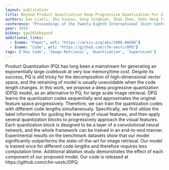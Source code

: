 ```yaml
---
layout: publication
title: Beyond Product Quantization Deep Progressive Quantization For Image Retrieval
authors: Gao Lianli, Zhu Xiaosu, Song Jingkuan, Zhao Zhou, Shen Heng Tao
conference: "Proceedings of the Twenty-Eighth International Joint Conference on Artificial Intelligence"
year: 2019
bibkey: gao2019beyond
additional_links:
  - {name: "Paper", url: "https://arxiv.org/abs/1906.06698"}
  - {name: "Code", url: "https://github.com/cfm-uestc/DPQ"}
tags: ['Has Code', 'Image Retrieval', 'Quantisation', 'Supervised']
---
```

<p>Product Quantization (PQ) has long been a mainstream for generating
an exponentially large codebook at very low memory/time cost. Despite
its success, PQ is still tricky for the decomposition of
high-dimensional vector space, and the retraining of model is usually
unavoidable when the code length changes. In this work, we propose a
deep progressive quantization (DPQ) model, as an alternative to PQ, for
large scale image retrieval. DPQ learns the quantization codes
sequentially and approximates the original feature space progressively.
Therefore, we can train the quantization codes with different code
lengths simultaneously. Specifically, we first utilize the label
information for guiding the learning of visual features, and then apply
several quantization blocks to progressively approach the visual
features. Each quantization block is designed to be a layer of a
convolutional neural network, and the whole framework can be trained in
an end-to-end manner. Experimental results on the benchmark datasets
show that our model significantly outperforms the state-of-the-art for
image retrieval. Our model is trained once for different code lengths
and therefore requires less computation time. Additional ablation study
demonstrates the effect of each component of our proposed model. Our
code is released at https://github.com/cfm-uestc/DPQ.</p>
